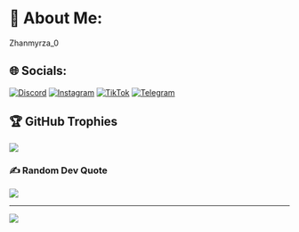 # 💫 About Me:
Zhanmyrza_0


## 🌐 Socials:
[![Discord](https://img.shields.io/badge/Discord-%237289DA.svg?logo=discord&logoColor=white)](https://discord.gg/Zhanmyrza) [![Instagram](https://img.shields.io/badge/Instagram-%23E4405F.svg?logo=Instagram&logoColor=white)](https://instagram.com/Zhanmyrza_13) [![TikTok](https://img.shields.io/badge/TikTok-%23000000.svg?logo=TikTok&logoColor=white)](https://tiktok.com/@Zhanmyrza_13) [![Telegram](https://img.shields.io/badge/Telegram-%230077B5.svg?logo=Telegram&logoColor=white)](https://t.me/Zhanmyrza_13)

## 🏆 GitHub Trophies
![](https://github-profile-trophy.vercel.app/?username=Madi007&theme=radical&no-frame=false&no-bg=false&margin-w=4)

### ✍️ Random Dev Quote
![](https://quotes-github-readme.vercel.app/api?type=horizontal&theme=merko)

---
[![](https://visitcount.itsvg.in/api?id=Madi007&icon=6&color=0)](https://visitcount.itsvg.in)

<!-- Proudly created with GPRM ( https://gprm.itsvg.in ) -->
